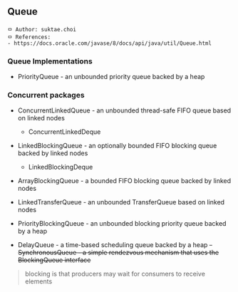 ## Queue

```
ㅁ Author: suktae.choi
ㅁ References:
- https://docs.oracle.com/javase/8/docs/api/java/util/Queue.html
```

### Queue Implementations
- PriorityQueue - an unbounded priority queue backed by a heap

### Concurrent packages
- ConcurrentLinkedQueue - an unbounded thread-safe FIFO queue based on linked nodes
  - ConcurrentLinkedDeque
- LinkedBlockingQueue - an optionally bounded FIFO blocking queue backed by linked nodes
  - LinkedBlockingDeque

- ArrayBlockingQueue - a bounded FIFO blocking queue backed by linked nodes
- LinkedTransferQueue - an unbounded TransferQueue based on linked nodes
- PriorityBlockingQueue - an unbounded blocking priority queue backed by a heap
- DelayQueue - a time-based scheduling queue backed by a heap
~~- SynchronousQueue - a simple rendezvous mechanism that uses the BlockingQueue interface~~

> blocking is that producers may wait for consumers to receive elements